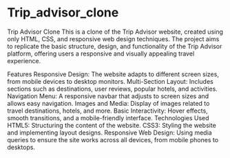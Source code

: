 # Trip_advisor_clone
Trip Advisor Clone
This is a clone of the Trip Advisor website, created using only HTML, CSS, and responsive web design techniques. The project aims to replicate the basic structure, design, and functionality of the Trip Advisor platform, offering users a responsive and visually appealing travel experience.

Features
Responsive Design: The website adapts to different screen sizes, from mobile devices to desktop monitors.
Multi-Section Layout: Includes sections such as destinations, user reviews, popular hotels, and activities.
Navigation Menu: A responsive navbar that adjusts to screen sizes and allows easy navigation.
Images and Media: Display of images related to travel destinations, hotels, and more.
Basic Interactivity: Hover effects, smooth transitions, and a mobile-friendly interface.
Technologies Used
HTML5: Structuring the content of the website.
CSS3: Styling the website and implementing layout designs.
Responsive Web Design: Using media queries to ensure the site works across all devices, from mobile phones to desktops.
